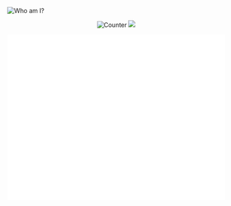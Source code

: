 <img
  src="https://svg-banners.vercel.app/api?type=rainbow&text1=sitiom%20&width=800&height=400"
  alt="Who am I?"
/>
<p align="center">
  <img
    src="https://visitor-badge.laobi.icu/badge?page_id=sitiom.sitiom"
    alt="Counter"
  />
  <a href="https://keybase.io/sitiom" alt="PGP Fingerprint">
    <img src="https://badgen.net/keybase/pgp/sitiom" />
  </a>
</p>

![Metrics](https://github.com/sitiom/sitiom/blob/main/github-metrics.svg)
